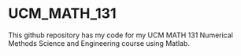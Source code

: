# UCM_MATH_131
 This github repository has my code for my UCM MATH 131 Numerical Methods Science and Engineering course using Matlab.

